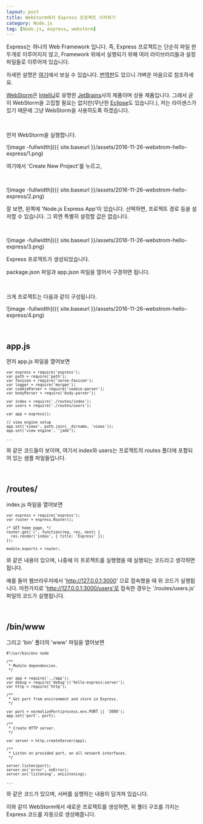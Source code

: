 ```yaml
---
layout: post
title: WebStorm에서 Express 프로젝트 시작하기
category: Node.js
tag: [Node.js, express, webstorm]
---
```


Express는 하나의 Web Framework 입니다. 즉, Express 프로젝트는 단순히 파일 한 두개로 
이루어지지 않고, Framework 위에서 실행되기 위해 여러 라이브러리들과 설정 파일들로 이루어져 
있습니다. 

자세한 설명은 [여기](http://expressjs.com/)에서 보실 수 있습니다.
[번역판](http://expressjs.com/ko/)도 있으니 가벼운 마음으로 참조하세요.

[WebStorm](https://www.jetbrains.com/webstorm/?fromMenu)은 
[IntelliJ](https://www.jetbrains.com/idea/?fromMenu)로 유명한 
[JetBrains](https://www.jetbrains.com/)사의 제품이며 
상용 제품입니다. 그래서 굳이 WebStorm을 고집할 필요는 없지만(무난한 [Eclipse](https://eclipse.org/downloads/)도 있습니다.),
저는 라이센스가 있기 때문에 그냥 WebStorm을 사용하도록 하겠습니다.

<br>

먼저 WebStorm을 실행합니다.

![image -fullwidth]({{ site.baseurl }}/assets/2016-11-26-webstrom-hello-express/1.png)

여기에서 'Create New Project'를 누르고,

<br>

![image -fullwidth]({{ site.baseurl }}/assets/2016-11-26-webstrom-hello-express/2.png)

잘 보면, 왼쪽에 'Node.js Express App'이 있습니다.
선택하면, 프로젝트 경로 등을 설저할 수 있습니다. 그 외엔 특별히 설정할 값은 없습니다.

<br>

![image -fullwidth]({{ site.baseurl }}/assets/2016-11-26-webstrom-hello-express/3.png)

Express 프로젝트가 생성되었습니다.

package.json 파일과 app.json 파일을 열어서 구경하면 됩니다.

<br>

크게 프로젝트는 다음과 같이 구성됩니다.

![image -fullwidth]({{ site.baseurl }}/assets/2016-11-26-webstrom-hello-express/4.png)

<br>

## app.js

먼저 app.js 파일을 열어보면

<pre class="prettyprint" style="font-size:0.7em;">
var express = require('express');
var path = require('path');
var favicon = require('serve-favicon');
var logger = require('morgan');
var cookieParser = require('cookie-parser');
var bodyParser = require('body-parser');

var index = require('./routes/index');
var users = require('./routes/users');

var app = express();

// view engine setup
app.set('views', path.join(__dirname, 'views'));
app.set('view engine', 'jade');

...
</pre>

와 같은 코드들이 보이며, 여기서 index와 users는 프로젝트의 routes 폴더에 포함되어 있는 샘플 파일들입니다.

<br>

## /routes/

index.js 파일을 열어보면 

<pre class="prettyprint" style="font-size:0.7em;">
var express = require('express');
var router = express.Router();

/* GET home page. */
router.get('/', function(req, res, next) {
  res.render('index', { title: 'Express' });
});

module.exports = router;
</pre>
와 같은 내용이 있으며, 나중에 이 프로젝트를 실행했을 때 실행되는 코드라고 생각하면됩니다.

예를 들어 웹브라우저에서 'http://127.0.0.1:3000' 으로 접속했을 때
위 코드가 실행됩니다. 마찬가지로 'http://127.0.0.1:3000/users'로 접속한 경우는 '/routes/users.js' 파일의
코드가 실행됩니다.

<br>

## /bin/www

그리고 'bin' 폴더의 'www' 파일을 열어보면 

<pre class="prettyprint" style="font-size:0.7em;">
#!/usr/bin/env node

/**
 * Module dependencies.
 */

var app = require('../app');
var debug = require('debug')('hello-express:server');
var http = require('http');

/**
 * Get port from environment and store in Express.
 */

var port = normalizePort(process.env.PORT || '3000');
app.set('port', port);

/**
 * Create HTTP server.
 */

var server = http.createServer(app);

/**
 * Listen on provided port, on all network interfaces.
 */

server.listen(port);
server.on('error', onError);
server.on('listening', onListening);

...
</pre>

와 같은 코드가 있으며, 서버를 실행하는 내용이 담겨져 있습니다.

이와 같이 WebStorm에서 새로운 프로젝트를 생성하면, 
위 폴더 구조를 가지는 Express 코드를 자동으로 생성해줍니다.
